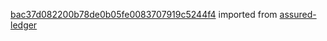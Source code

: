 [bac37d082200b78de0b05fe0083707919c5244f4](https://github.com/insolar/assured-ledger/commit/bac37d082200b78de0b05fe0083707919c5244f4) imported from [assured-ledger](https://github.com/insolar/assured-ledger)
